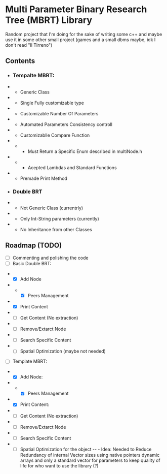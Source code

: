 # Multi Parameter Binary Research Tree (MBRT) Library 
Random project that I'm doing for the sake of writing some c++ and maybe use it in some other small project (games and a small dbms maybe, idk I don't read "Il Tirreno") 
## Contents
- ### Tempalte MBRT:
- - Generic Class
- - Single Fully customizable type
- - Customizable Number Of Parameters
- - Automated Parameters Consistency controll
- - Customizablle Compare Function
- - - Must Return a Specific Enum described in multiNode.h 
- - - Acepted Lambdas and Standard Functions
- - Premade Print Method

- ### Double BRT
- - Not Generic Class (currentrly)
- - Only Int-String parameters (currently)
- - No Inheritance from other Classes

## Roadmap (TODO)
- [ ] Commenting and polishing the code 
- [ ] Basic Double BRT: 
- - [x] Add Node
- - - [x] Peers Management
- - [x] Print Content
- - [ ] Get Content (No extraction)
- - [ ] Remove/Extarct Node
- - [ ] Search Specific Content 
- - [ ] Spatial Optimization (maybe not needed)
- [ ] Template MBRT:
- - [x] Add Node:
- - - [x] Peers Management
- - [x] Print Content: 
- - [ ] Get Content (No extraction)
- - [ ] Remove/Extarct Node
- - [ ] Search Specific Content 
- - [ ] Spatial Optimization for the object
-- - Idea: Needed to Reduce Redundancy of internal Vector sizes using native pointers dynamic arrays and only a standard vector for parameters  to keep quality of life for who want to use the library (?)
